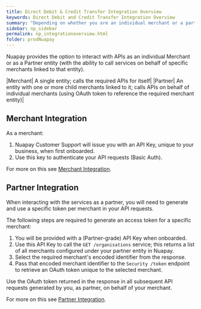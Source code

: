 ```yaml
---
title: Direct Debit & Credit Transfer Integration Overview
keywords: Direct Debit and Credit Transfer Integration Overview
summary: "Depending on whether you are an individual merchant or a partner, managing multiple merchants, your integration with Nuapay will be different. This section outlines what is required in both models."
sidebar: np_sidebar
permalink: np_integrationoverview.html
folder: prodNuapay
---
```


Nuapay provides the option to interact with APIs as an individual Merchant or as a Partner entity (with the ability to call services on behalf of specific merchants linked to that entity).

|Merchant| A single entity; calls the required APIs for itself|
|Partner| An entity with one or more child merchants linked to it; calls APIs on behalf of individual merchants (using OAuth token to reference the required merchant entity)|


## Merchant Integration

As a merchant:

1. Nuapay Customer Support will issue you with an API Key, unique to your business,  when first onboarded.
1. Use this key to authenticate your API requests (Basic Auth).

For more on this see [Merchant Integration](np_merchantintegration.html).

## Partner Integration

When interacting with the services as a partner, you will need to generate and use a specific token per merchant in your API requests.  

The following steps are required to generate an access token for a specific merchant:

1. You will be provided with a (Partner-grade) API Key when onboarded. 
1. Use this API Key to call the `GET /organisations` service; this returns a list of all merchants configured under your partner entity in Nuapay.
1. Select the required merchant's encoded identifier from the response.
1. Pass that encoded merchant identifier to the `Security /token` endpoint to retrieve an OAuth token unique to the selected merchant.

Use the OAuth token returned in the response in all subsequent API requests generated by you, as partner, on behalf of your merchant.

For more on this see [Partner Integration](np_partnerintegration.html).









